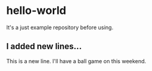# hello-world
It's a just example repository before using.

## I added new lines...
This is a new line.
I'll have a ball game on this weekend.
